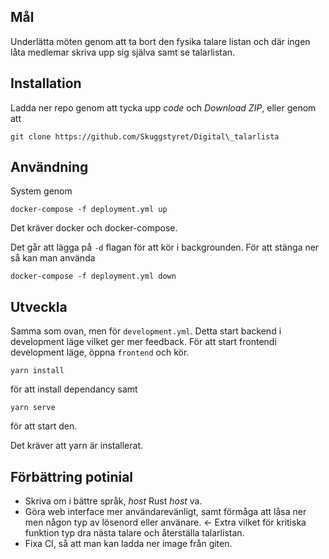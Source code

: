 ## Mål

Underlätta möten genom att ta bort den fysika talare listan och där ingen låta medlemar skriva upp sig själva samt se talarlistan.

## Installation

Ladda ner repo genom att tycka upp _code_ och _Download ZIP_, eller genom att

```
git clone https://github.com/Skuggstyret/Digital\_talarlista
```

## Användning

System genom

```
docker-compose -f deployment.yml up
```

Det kräver docker och docker-compose.

Det går att lägga på `-d` flagan för att kör i backgrounden. För att stänga ner så kan man använda

```
docker-compose -f deployment.yml down
```

## Utveckla

Samma som ovan, men för `development.yml`. Detta start backend i development läge vilket ger mer feedback. För att start frontendi development läge, öppna `frontend` och kör.

```
yarn install
```

för att install dependancy samt

```
yarn serve
```

för att start den.

Det kräver att yarn är installerat.

## Förbättring potinial

- Skriva om i bättre språk, _host_ Rust _host_ va.
- Göra web interface mer användarevänligt, samt förmåga att låsa ner men någon typ av lösenord eller använare. <- Extra vilket för kritiska funktion typ dra nästa talare och återställa talarlistan.
- Fixa CI, så att man kan ladda ner image från giten.
